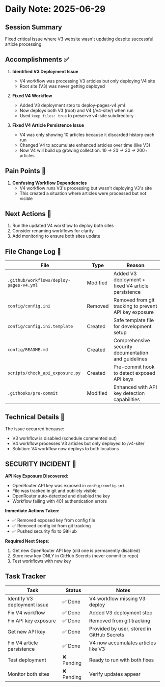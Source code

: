 # Daily Note: 2025-06-29

## Session Summary
Fixed critical issue where V3 website wasn't updating despite successful article processing.

## Accomplishments ✅
1. **Identified V3 Deployment Issue**
   - V4 workflow was processing V3 articles but only deploying V4 site
   - Root site (V3) was never getting deployed
   
2. **Fixed V4 Workflow**
   - Added V3 deployment step to deploy-pages-v4.yml
   - Now deploys both V3 (root) and V4 (/v4-site/) when run
   - Used `keep_files: true` to preserve v4-site subdirectory

3. **Fixed V4 Article Persistence Issue**
   - V4 was only showing 10 articles because it discarded history each run
   - Changed V4 to accumulate enhanced articles over time (like V3)
   - Now V4 will build up growing collection: 10 → 20 → 30 → 200+ articles

## Pain Points 😤
1. **Confusing Workflow Dependencies**
   - V4 workflow runs V3's processing but wasn't deploying V3's site
   - This created a situation where articles were processed but not visible

## Next Actions 🚀
1. Run the updated V4 workflow to deploy both sites
2. Consider renaming workflows for clarity
3. Add monitoring to ensure both sites update

## File Change Log 📝

| File | Type | Reason |
|------|------|--------|
| `.github/workflows/deploy-pages-v4.yml` | Modified | Added V3 deployment + fixed V4 article persistence |
| `config/config.ini` | Removed | Removed from git tracking to prevent API key exposure |
| `config/config.ini.template` | Created | Safe template file for development setup |
| `config/README.md` | Created | Comprehensive security documentation and guidelines |
| `scripts/check_api_exposure.py` | Created | Pre-commit hook to detect exposed API keys |
| `.githooks/pre-commit` | Modified | Enhanced with API key detection capabilities |

## Technical Details 🔧
The issue occurred because:
- V3 workflow is disabled (schedule commented out)
- V4 workflow processes V3 articles but only deployed to /v4-site/
- Solution: V4 workflow now deploys to both locations

## SECURITY INCIDENT 🚨

**API Key Exposure Discovered:**
- OpenRouter API key was exposed in `config/config.ini` 
- File was tracked in git and publicly visible
- OpenRouter auto-detected and disabled the key
- Workflow failing with 401 authentication errors

**Immediate Actions Taken:**
- ✅ Removed exposed key from config file
- ✅ Removed config.ini from git tracking
- ✅ Pushed security fix to GitHub

**Required Next Steps:**
1. Get new OpenRouter API key (old one is permanently disabled)
2. Store new key ONLY in GitHub Secrets (never commit to repo)
3. Test workflows with new key

## Task Tracker

| **Task** | **Status** | **Notes** |
|----------|------------|-----------|
| Identify V3 deployment issue | ✅ Done | V4 workflow missing V3 deploy |
| Fix V4 workflow | ✅ Done | Added V3 deployment step |
| Fix API key exposure | ✅ Done | Removed from git tracking |
| Get new API key | ✅ Done | Provided by user, stored in GitHub Secrets |
| Fix V4 article persistence | ✅ Done | V4 now accumulates articles like V3 |
| Test deployment | ❌ Pending | Ready to run with both fixes |
| Monitor both sites | ❌ Pending | Verify updates appear 